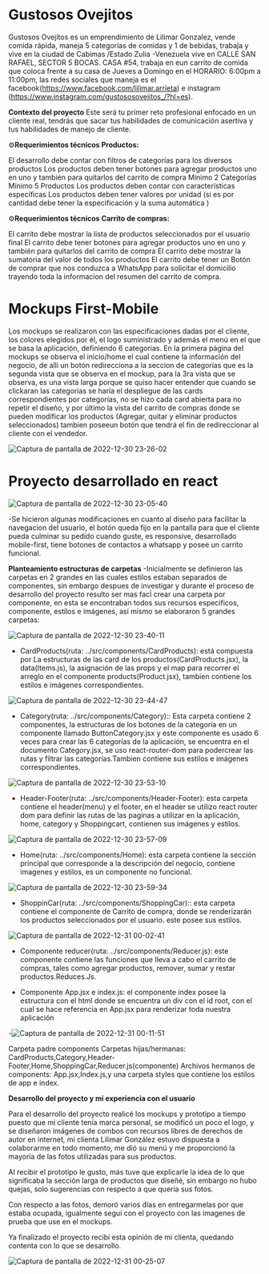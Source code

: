 
# Gustosos Ovejitos

Gustosos Ovejitos es un emprendimiento de Lilimar Gonzalez, vende comida rápida, maneja 5 categorías de comidas y 1 de bebidas, trabaja y vive en la ciudad de Cabimas /Estado Zulia -Venezuela vive en CALLE SAN RAFAEL, SECTOR 5 BOCAS. CASA #54, trabaja en eun carrito de comida que coloca frente a su casa de Jueves a Domingo en el  HORARIO: 6:00pm a 11:00pm, las redes sociales que maneja es el facebook(https://www.facebook.com/lilimar.arrieta) e instagram (https://www.instagram.com/gustososovejitos_/?hl=es).

**Contexto del proyecto**
    Este será tu primer reto profesional enfocado en un cliente real, tendrás que sacar tus habilidades de comunicación asertiva y tus habilidades de manejo de cliente.
    
⚙️**Requerimientos técnicos Productos:**

El desarrollo debe contar con filtros de categorías para los diversos productos Los productos deben tener botones para agregar productos uno en uno y también para quitarlos del carrito de compra Mínimo 2 Categorías Mínimo 5 Productos Los productos deben contar con características específicas Los productos deben tener valores por unidad (si es por cantidad debe tener la especificación y la suma automática ) 

⚙️**Requerimientos técnicos Carrito de compras:**

El carrito debe mostrar la lista de productos seleccionados por el usuario final El carrito debe tener botones para agregar productos uno en uno y también para quitarlos del carrito de compra El carrito debe mostrar la sumatoria del valor de todos los productos El carrito debe tener un Botón de comprar que nos conduzca a WhatsApp para solicitar el domicilio trayendo toda la informacion del resumen del carrito de compra.


# Mockups First-Mobile

Los mockups se realizaron con las especificaciones dadas por el cliente, los colores elegidos por él, el logo suministrado y además el menú en el que se basa la aplicación, definiendo 6 categorias.
En la primera página del mockups se observa el inicio/home el cual contiene la información del negocio, de alli un botón redirecciona a la seccion de categorías que es la segunda vista que se observa en el mockup, para la 3ra vista que se observa, es una vista larga porque se quiso hacer entender que cuando se clickaran las categorias se haría el despliegue de las cards correspondientes por categorías, no se hizo cada card abierta para no repetir el diseño, y por último la vista del carrito de compras donde se pueden modificar los productos (Agregar, quitar y eliminar productos seleccionados) tambien poseeun botón que tendrá el fin de redireccionar al cliente con el vendedor.

![Captura de pantalla de 2022-12-30 23-26-02](https://user-images.githubusercontent.com/114613889/210124728-2517dfa6-3a5e-45a5-a72b-94208e2450b8.png)



# Proyecto desarrollado en react


![Captura de pantalla de 2022-12-30 23-05-40](https://user-images.githubusercontent.com/114613889/210124445-2c84f6cc-473d-4109-bc10-8f92f06fe534.png)


-Se hicieron algunas modificaciones en cuanto al diseño para facilitar la navegacion del usuario, el botón queda fijo en la pantalla para que el cliente pueda culminar su pedido cuando guste, es responsive, desarrollado mobile-first, tiene botones de contactos a whatsapp y posee un carrito funcional.


**Planteamiento estructuras de carpetas**
-Inicialmente se definieron las carpetas en 2 grandes en las cuales estilos estaban separados de componentes, sin embargo despues de investigar y durante el proceso de desarrollo del proyecto resulto ser mas facĺ crear una carpeta por componente, en esta se encontraban todos sus recursos especificos, componente, estilos e imágenes, así mismo se elaboraron 5 grandes carpetas:


![Captura de pantalla de 2022-12-30 23-40-11](https://user-images.githubusercontent.com/114613889/210125127-cb8f5fbe-b9f8-4a49-81c3-7d084c389bbd.png)

- CardProducts(ruta: ../src/components/CardProducts):  está compuesta por La estructuras de las card de los productos(CardProducts.jsx), la data(Items.js), la asignación de las props y el map para recorrer el arreglo en el componente products(Product.jsx), tambien contiene los estilos e imágenes correspondientes.

![Captura de pantalla de 2022-12-30 23-44-47](https://user-images.githubusercontent.com/114613889/210125252-12ecd8aa-b61a-4281-9f95-2d767e5078a0.png)

- Category(ruta: ../src/components/Category):: Esta carpeta contiene 2 componentes, la estructuras de los botones de la categoría en un componente llamado ButtonCategory.jsx  y este componente es usado 6 veces para crear las 6 categorías de la aplicación, se encuentra en el documento Category.jsx, se uso react-router-dom para podercrear las rutas y filtrar las categorías.Tambien contiene sus estilos e imágenes correspondientes.



![Captura de pantalla de 2022-12-30 23-53-10](https://user-images.githubusercontent.com/114613889/210125360-2fc74613-aa4b-43a0-a47c-c5d20d6eaf0a.png)

- Header-Footer(ruta: ../src/components/Header-Footer): esta carpeta contiene el header(menu) y el footer, en el header se utilizo react router dom para definir las rutas de las paginas a utilizar en la aplicación, home, category y Shoppingcart, contienen sus imágenes y estilos.





![Captura de pantalla de 2022-12-30 23-57-09](https://user-images.githubusercontent.com/114613889/210125446-f8435ea1-2a36-49d8-83b1-0916e7ef04c1.png)


- Home(ruta: ../src/components/Home): esta carpeta contiene la sección principal que corresponde a la descripción del negocio, contiene imagenes y estilos, es un componente no funcional.






![Captura de pantalla de 2022-12-30 23-59-34](https://user-images.githubusercontent.com/114613889/210125493-2a7ddc3d-41df-4674-be7e-063f78f47dce.png)

- ShoppinCar(ruta: ../src/components/ShoppingCar):: esta carpeta contiene el componente de Carrito de compra, donde se renderizarán los productos seleccionados por el usuario. este posee sus estilos.



![Captura de pantalla de 2022-12-31 00-02-41](https://user-images.githubusercontent.com/114613889/210125553-1d548e28-116a-43b1-b450-d9255f016a50.png)


- Componente reducer(ruta: ../src/components/Reducer.js): este componente contiene las funciones que lleva a cabo el carrito de compras, tales como agregar productos, remover, sumar y restar productos.Reduces.Js.

 - Componente App.jsx e index.js: el componente index posee la estructura con el html donde se encuentra un div con el id root, con el cual se hace referencia en App.jsx para renderizar toda nuestra aplicación


-![Captura de pantalla de 2022-12-31 00-11-51](https://user-images.githubusercontent.com/114613889/210125775-fafb5d03-ad9b-460e-96ef-458b7e0f17ef.png)

Carpeta padre components
Carpetas hijas/hermanas: CardProducts,Category,Header-Footer,Home,ShoppingCar,Reducer.js(componente)
Archivos hermanos de components: App.jsx,Index.js,y una carpeta styles que contiene los estilos de app e index.


**Desarrollo del proyecto y mi experiencia con el usuario**

Para el desarrollo del proyecto realicé los mockups y prototipo a tiempo puesto que mi cliente tenía marca personal, se modificó un poco el logo, y se diseñaron imágenes de combos con recursos libres de derechos de autor en internet, mi clienta Lilimar González estuvo dispuesta a colaborarme en todo momento, me dió su menú y me proporcionó la mayoría de las fotos utilizadas para sus productos.

Al recibir el prototipo le gusto, más tuve que explicarle la idea de lo que significaba la sección larga de productos que diseñé, sin embargo no hubo quejas, solo sugerencias con respecto a que quería sus fotos.

Con respecto a las fotos, demoró varios días en entregarmelas por que estaba ocupada, igualmente seguí con el proyecto con las imagenes de prueba que use en el mockups.

Ya finalizado el proyecto recibí esta opinión de mi clienta, quedando contenta con lo que se desarrollo.


![Captura de pantalla de 2022-12-31 00-25-07](https://user-images.githubusercontent.com/114613889/210126318-18cbd969-bed7-450b-955b-3f51d9945f55.png)


